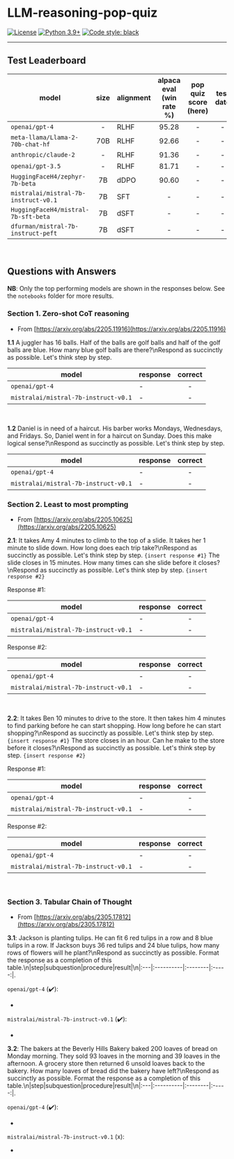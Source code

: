 # LLM-reasoning-pop-quiz

[![License](https://img.shields.io/badge/License-Apache_2.0-green.svg)](https://github.com/daniel-furman/Polyglot-or-Not/blob/main/LICENSE) 
[![Python 3.9+](https://img.shields.io/badge/python-3.9+-blue.svg)](https://www.python.org/downloads/release/python-390/) 
[![Code style: black](https://img.shields.io/badge/code%20style-black-000000.svg)](https://github.com/psf/black) 

---

## Test Leaderboard

| model   | size |	alignment | alpaca eval (win rate %)    | pop quiz score (**here**)    | test date    | 
|----------|:--------------:|--------------|:--------------:|:-------------:|:--------------:|
| `openai/gpt-4`                       |     -      |    RLHF  |   	95.28      |    -       | -   |
| `meta-llama/Llama-2-70b-chat-hf`     |    70B     |    RLHF  |   	92.66      |   -        | -   |
| `anthropic/claude-2`                 |     -      |    RLHF  |   	91.36      |    -       | -   |
| `openai/gpt-3.5`                     |    -       |    RLHF  |  	81.71      |    -       | -   |
| `HuggingFaceH4/zephyr-7b-beta`       |     7B     |    dDPO  |   	90.60      |   -        | -   |
| `mistralai/mistral-7b-instruct-v0.1` |   7B       |    SFT   |   	-          |    -       | -   |
| `HuggingFaceH4/mistral-7b-sft-beta`  |    7B      |    dSFT  |   	-          |   -        | -   |
| `dfurman/mistral-7b-instruct-peft`   |    7B      |    dSFT  |   	-          |   -        | -   |

<br>

## Questions with Answers

**NB**: Only the top performing models are shown in the responses below. See the ```notebooks``` folder for more results.

### Section 1. Zero-shot CoT reasoning

* From [https://arxiv.org/abs/2205.11916](https://arxiv.org/abs/2205.11916)

**1.1** A juggler has 16 balls. Half of the balls are golf balls and half of the golf balls are blue. How many blue golf balls are there?\nRespond as succinctly as possible. Let's think step by step.

| model                        |  response             | correct  |
|------------------------------|-----------------------|:---------:|
| `openai/gpt-4`               | - | - |
| `mistralai/mistral-7b-instruct-v0.1`         | - | - |

<br>

**1.2** Daniel is in need of a haircut. His barber works Mondays, Wednesdays, and Fridays. So, Daniel went in for a haircut on Sunday. Does this make logical sense?\nRespond as succinctly as possible. Let's think step by step.

| model                        |  response             | correct  |
|------------------------------|-----------------------|:---------:|
| `openai/gpt-4`               |  - | - |
| `mistralai/mistral-7b-instruct-v0.1` | - | - |

### Section 2. Least to most prompting

* From [https://arxiv.org/abs/2205.10625](https://arxiv.org/abs/2205.10625)


**2.1**: It takes Amy 4 minutes to climb to the top of a slide. It takes her 1 minute to slide down. How long does each trip take?\nRespond as succinctly as possible. Let's think step by step. `{insert response #1}` The slide closes in 15 minutes. How many times can she slide before it closes?\nRespond as succinctly as possible. Let's think step by step. `{insert response #2}`

Response #1:

| model                        | response             | correct   |
|------------------------------|----------------------|:---------:|
| `openai/gpt-4`               |  - | - |
| `mistralai/mistral-7b-instruct-v0.1` | - | - |

Response #2:

| model                        | response             | correct   |
|------------------------------|----------------------|:---------:|
| `openai/gpt-4`               |  - | - |
| `mistralai/mistral-7b-instruct-v0.1` | - | - |
<br>

**2.2**: It takes Ben 10 minutes to drive to the store. It then takes him 4 minutes to find parking before he can start shopping. How long before he can start shopping?\nRespond as succinctly as possible. Let's think step by step. `{insert response #1}` The store closes in an hour. Can he make to the store before it closes?\nRespond as succinctly as possible. Let's think step by step. `{insert response #2}`

Response #1:

| model                        | response             | correct   |
|------------------------------|----------------------|:---------:|
| `openai/gpt-4`               |  - | - |
| `mistralai/mistral-7b-instruct-v0.1` | - | - |

Response #2:

| model                        | response             | correct   |
|------------------------------|----------------------|:---------:|
| `openai/gpt-4`               |  - | - |
| `mistralai/mistral-7b-instruct-v0.1` | - | - |

<br>

### Section 3. Tabular Chain of Thought

* From [https://arxiv.org/abs/2305.17812](https://arxiv.org/abs/2305.17812)

**3.1**: Jackson is planting tulips. He can fit 6 red tulips in a row and 8 blue tulips in a row. If Jackson buys 36 red tulips and 24 blue tulips, how many rows of flowers will he plant?\nRespond as succinctly as possible. Format the response as a completion of this table.\n|step|subquestion|procedure|result|\n|:---|:----------|:--------|:-----:|.

`openai/gpt-4` (✔️): 


-


`mistralai/mistral-7b-instruct-v0.1` (✔️): 

-

**3.2**: The bakers at the Beverly Hills Bakery baked 200 loaves of bread on Monday morning. They sold 93 loaves in the morning and 39 loaves in the afternoon. A grocery store then returned 6 unsold loaves back to the bakery. How many loaves of bread did the bakery have left?\nRespond as succinctly as possible. Format the response as a completion of this table.\n|step|subquestion|procedure|result|\n|:---|:----------|:--------|:-----:|.

`openai/gpt-4` (✔️): 

-


`mistralai/mistral-7b-instruct-v0.1` (ⅹ): 

-